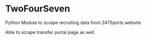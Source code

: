 # TwoFourSeven
Python Module to scrape recruiting data from 247Sports website

Able to scrape transfer portal page as well.
